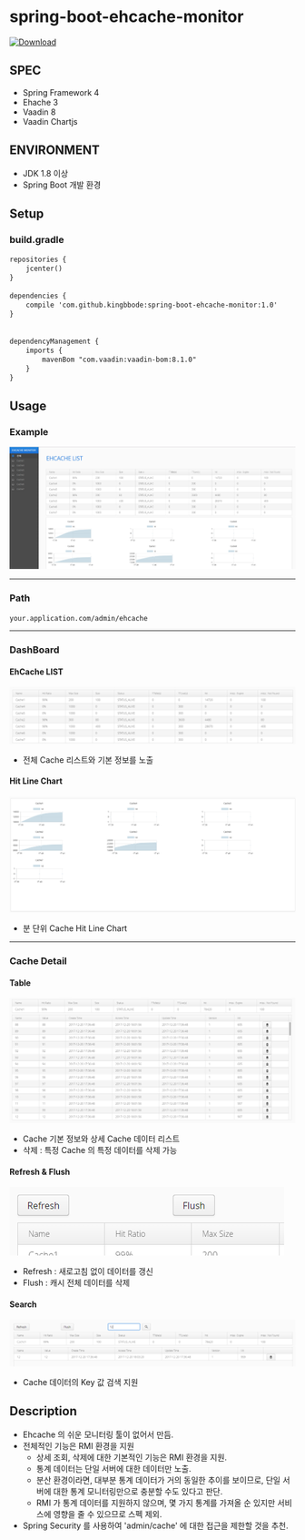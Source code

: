 # spring-boot-ehcache-monitor

[ ![Download](https://api.bintray.com/packages/kingbbode/springboot/spring-boot-ehcache-monitor/images/download.svg?version=1.0) ](https://bintray.com/kingbbode/springboot/spring-boot-ehcache-monitor/1.0/link)

## SPEC

- Spring Framework 4
- Ehache 3
- Vaadin 8
- Vaadin Chartjs

## ENVIRONMENT

- JDK 1.8 이상
- Spring Boot 개발 환경

## Setup

### build.gradle

```
repositories {
    jcenter()
}

dependencies {
    compile 'com.github.kingbbode:spring-boot-ehcache-monitor:1.0'
}


dependencyManagement {
    imports {
        mavenBom "com.vaadin:vaadin-bom:8.1.0"
    }
}
```

## Usage

### Example

![preview](./images/preview.png)

---

### Path

`your.application.com/admin/ehcache`

---

### DashBoard

#### EhCache LIST

![list](./images/list.png)

- 전체 Cache 리스트와 기본 정보를 노출

#### Hit Line Chart

![chart](./images/chart.png)

- 분 단위 Cache Hit Line Chart

---

### Cache Detail

#### Table

![table](./images/table.png)

- Cache 기본 정보와 상세 Cache 데이터 리스트
- 삭제 : 특정 Cache 의 특정 데이터를 삭제 가능

#### Refresh & Flush

![function](./images/function.png)

- Refresh : 새로고침 없이 데이터를 갱신
- Flush : 캐시 전체 데이터를 삭제

#### Search 

![search](./images/search.png)

- Cache 데이터의 Key 값 검색 지원

## Description

- Ehcache 의 쉬운 모니터링 툴이 없어서 만듬.
- 전체적인 기능은 RMI 환경을 지원
    - 상세 조회, 삭제에 대한 기본적인 기능은 RMI 환경을 지원.
    - 통계 데이터는 단일 서버에 대한 데이터만 노출.
    - 분산 환경이라면, 대부분 통계 데이터가 거의 동일한 추이를 보이므로, 단일 서버에 대한 통계 모니터링만으로 충분할 수도 있다고 판단.
    - RMI 가 통계 데이터를 지원하지 않으며, 몇 가지 통계를 가져올 순 있지만 서비스에 영향을 줄 수 있으므로 스펙 제외.
- Spring Security 를 사용하여 'admin/cache' 에 대한 접근을 제한할 것을 추천.